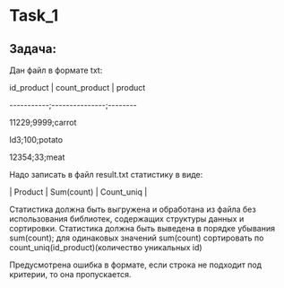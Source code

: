 # Task_1
## Задача: 

Дан файл в формате  txt: 

id_product | count_product | product

-----------;---------------;--------

11229;9999;carrot

Id3;100;potato

12354;33;meat 



Надо записать в файл result.txt статистику в виде:

| Product  |  Sum(count) | Count_uniq  | 

Статистика должна быть выгружена и обработана из файла без использования библиотек, содержащих структуры данных и сортировки. Статистика должна быть выведена в порядке убывания sum(count); для одинаковых значений sum(count) сортировать по count_uniq(id_product)(количество уникальных id)

Предусмотрена ошибка в формате, если строка не подходит под критерии, то она пропускается. 
